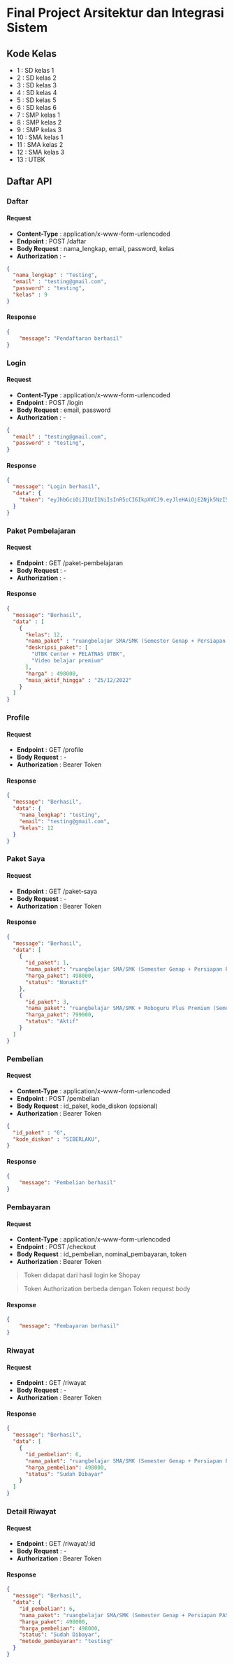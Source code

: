 # Final Project Arsitektur dan Integrasi Sistem

## Kode Kelas

- 1 : SD kelas 1
- 2 : SD kelas 2
- 3 : SD kelas 3
- 4 : SD kelas 4
- 5 : SD kelas 5
- 6 : SD kelas 6
- 7 : SMP kelas 1
- 8 : SMP kelas 2
- 9 : SMP kelas 3
- 10 : SMA kelas 1
- 11 : SMA kelas 2
- 12 : SMA kelas 3
- 13 : UTBK

## Daftar API

### Daftar

#### Request

- **Content-Type** : application/x-www-form-urlencoded
- **Endpoint** : POST /daftar
- **Body Request** : nama_lengkap, email, password, kelas
- **Authorization** : -

```JSON
{
  "nama_lengkap" : "Testing",
  "email" : "testing@gmail.com",
  "password" : "testing",
  "kelas" : 9
}
```

#### Response

```JSON
{
    "message": "Pendaftaran berhasil"
}
```

### Login

#### Request

- **Content-Type** : application/x-www-form-urlencoded
- **Endpoint** : POST /login
- **Body Request** : email, password
- **Authorization** : -

```JSON
{
  "email" : "testing@gmail.com",
  "password" : "testing",
}
```

#### Response

```JSON
{
  "message": "Login berhasil",
  "data": {
    "token": "eyJhbGciOiJIUzI1NiIsInR5cCI6IkpXVCJ9.eyJleHAiOjE2Njk5NzI5MTgsInVzZXJfaWQiOjgsImlhdCI6MTY2OTk2OTMxOH0.SLaOGHBbeyWqc4RtITwiR9xRnZv9P3LsKukcc6SL3wE"
  }
}
```

### Paket Pembelajaran

#### Request

- **Endpoint** : GET /paket-pembelajaran
- **Body Request** : -
- **Authorization** : -

#### Response

```JSON
{
  "message": "Berhasil",
  "data" : [
    {
      "kelas": 12,
      "nama_paket" : "ruangbelajar SMA/SMK (Semester Genap + Persiapan PAS)",
      "deskripsi_paket": [
        "UTBK Center + PELATNAS UTBK",
        "Video belajar premium"
      ],
      "harga" : 498000,
      "masa_aktif_hingga" : "25/12/2022"
    }
  ]
}
```

### Profile

#### Request

- **Endpoint** : GET /profile
- **Body Request** : -
- **Authorization** : Bearer Token

#### Response

```JSON
{
  "message": "Berhasil",
  "data": {
    "nama_lengkap": "testing",
    "email": "testing@gmail.com",
    "kelas": 12
  }
}
```

### Paket Saya

#### Request

- **Endpoint** : GET /paket-saya
- **Body Request** : -
- **Authorization** : Bearer Token

#### Response

```JSON
{
  "message": "Berhasil",
  "data": [
    {
      "id_paket": 1,
      "nama_paket": "ruangbelajar SMA/SMK (Semester Genap + Persiapan PAS)",
      "harga_paket": 498000,
      "status": "Nonaktif"
    },
    {
      "id_paket": 3,
      "nama_paket": "ruangbelajar SMA/SMK + Roboguru Plus Premium (Semester Genap + Persiapan PAS)",
      "harga_paket": 799000,
      "status": "Aktif"
    }
  ]
}
```

### Pembelian

#### Request

- **Content-Type** : application/x-www-form-urlencoded
- **Endpoint** : POST /pembelian
- **Body Request** : id_paket, kode_diskon (opsional)
- **Authorization** : Bearer Token

```JSON
{
  "id_paket" : "6",
  "kode_diskon" : "SIBERLAKU",
}
```

#### Response

```JSON
{
    "message": "Pembelian berhasil"
}
```

### Pembayaran

#### Request

- **Content-Type** : application/x-www-form-urlencoded
- **Endpoint** : POST /checkout
- **Body Request** : id_pembelian, nominal_pembayaran, token
- **Authorization** : Bearer Token

> Token didapat dari hasil login ke Shopay

> Token Authorization berbeda dengan Token request body

#### Response

```JSON
{
    "message": "Pembayaran berhasil"
}
```

### Riwayat

#### Request

- **Endpoint** : GET /riwayat
- **Body Request** : -
- **Authorization** : Bearer Token

#### Response

```JSON
{
  "message": "Berhasil",
  "data": [
    {
      "id_pembelian": 6,
      "nama_paket": "ruangbelajar SMA/SMK (Semester Genap + Persiapan PAS)",
      "harga_pembelian": 498000,
      "status": "Sudah Dibayar"
    }
  ]
}
```

### Detail Riwayat

#### Request

- **Endpoint** : GET /riwayat/:id
- **Body Request** : -
- **Authorization** : Bearer Token

#### Response

```JSON
{
  "message": "Berhasil",
  "data": {
    "id_pembelian": 6,
    "nama_paket": "ruangbelajar SMA/SMK (Semester Genap + Persiapan PAS)",
    "harga_paket": 498000,
    "harga_pembelian": 498000,
    "status": "Sudah Dibayar",
    "metode_pembayaran": "testing"
  }
}
```
